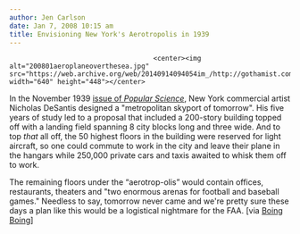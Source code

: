 ```yaml
---
author: Jen Carlson
date: Jan 7, 2008 10:15 am
title: Envisioning New York's Aerotropolis in 1939
---
```


	
										<center><img alt="200801aeroplaneoverthesea.jpg" src="https://web.archive.org/web/20140914094054im_/http://gothamist.com/attachments/arts_jen/200801aeroplaneoverthesea.jpg" width="640" height="448"></center>

<p>In the November 1939 <a href="https://web.archive.org/web/20140914094054/http://blog.modernmechanix.com/2008/01/06/skyscraper-airport-for-city-of-tomorrow">issue of <em>Popular Science</em></a>, New York commercial artist Nicholas DeSantis designed a &quot;metropolitan skyport of tomorrow&quot;. His five years of study led to a proposal that included a 200-story building topped off with a landing field spanning 8 city blocks long and three wide. And to top <em>that</em> all off, the 50 highest floors in the building were reserved for light aircraft, so one could commute to work in the city and leave their plane in the hangars while 250,000 private cars and taxis awaited to whisk them off to work. </p>

<p>The remaining floors under the &#x201C;aerotrop-olis&#x201D; would contain offices, restaurants, theaters and &quot;two enormous arenas for football and baseball games.&quot; Needless to say, tomorrow never came and we&apos;re pretty sure these days a plan like this would be a logistical nightmare for the FAA. [via <a href="https://web.archive.org/web/20140914094054/http://www.boingboing.net/2008/01/06/skyscraper-airport-o.html">Boing Boing</a>]<br>
</p>					
										
									
				